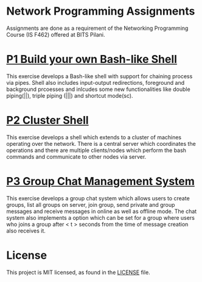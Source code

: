# Network Programming Assignments


Assignments are done as a requirement of the Networking Programming Course (IS F462) offered at BITS Pilani.

# [P1 Build your own Bash-like Shell](./P1/readme.md)

This exercise develops a Bash-like shell with support for chaining process via pipes. Shell also includes input-output redirections, foreground and background prcoesses and inlcudes some new functionalities like double piping(||), triple piping (|||) and shortcut mode(sc).

# [P2 Cluster Shell](./P2/readme.md)

This exercise develops a shell which extends to a cluster of machines operating over the network. There is a central server which coordinates the operations and there are multiple clients/nodes which perform the bash commands and communicate to other nodes via server.

# [P3 Group Chat Management System](./P3/readme.md)

This exercise develops a group chat system which allows users to create groups, list all groups on server, join group, send private and group messages and receive messages in online as well as offline mode. The chat system also implements a option which can be set for a group where users who joins a group after < t > seconds from the time of message creation also receives it.

# License

This project is MIT licensed, as found in the [LICENSE](./LICENSE) file.

